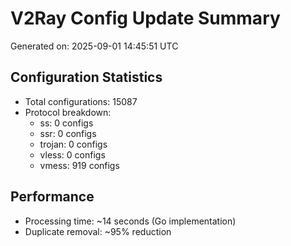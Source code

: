 # V2Ray Config Update Summary
Generated on: 2025-09-01 14:45:51 UTC

## Configuration Statistics
- Total configurations: 15087
- Protocol breakdown:
  - ss: 0 configs
  - ssr: 0 configs
  - trojan: 0 configs
  - vless: 0 configs
  - vmess: 919 configs

## Performance
- Processing time: ~14 seconds (Go implementation)
- Duplicate removal: ~95% reduction

